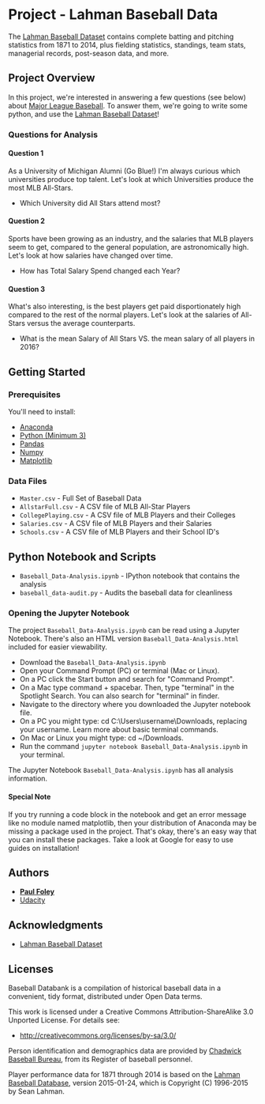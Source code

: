 # Project - Lahman Baseball Data

The [Lahman Baseball Dataset](http://www.seanlahman.com/baseball-archive/statistics/) contains complete batting and pitching statistics from 1871 to 2014, plus fielding statistics, standings, team stats, managerial records, post-season data, and more.


## Project Overview

In this project, we're interested in answering a few questions (see below) about [Major League Baseball](https://www.mlb.com/). To answer them, we're going to write some python, and use the [Lahman Baseball Dataset](http://www.seanlahman.com/baseball-archive/statistics/)!

### Questions for Analysis

#### Question 1

As a University of Michigan Alumni (Go Blue!) I'm always curious which universities produce top talent. Let's look at which Universities produce the most MLB All-Stars.

* Which University did All Stars attend most?

#### Question 2

Sports have been growing as an industry, and the salaries that MLB players seem to get, compared to the general population, are astronomically high. Let's look at how salaries have changed over time.

* How has Total Salary Spend changed each Year? 

#### Question 3

What's also interesting, is the best players get paid disportionately high compared to the rest of the normal players. Let's look at the salaries of All-Stars versus the average counterparts.

* What is the mean Salary of All Stars VS. the mean salary of all players in 2016?


## Getting Started

### Prerequisites

You'll need to install:

* [Anaconda](https://www.continuum.io/downloads)
* [Python (Minimum 3)](https://www.continuum.io/blog/developer-blog/python-3-support-anaconda)
* [Pandas](https://anaconda.org/anaconda/pandas)
* [Numpy](https://anaconda.org/anaconda/numpy)
* [Matplotlib](https://anaconda.org/anaconda/matplotlib)

### Data Files

* `Master.csv` - Full Set of Baseball Data
* `AllstarFull.csv` - A CSV file of MLB All-Star Players
* `CollegePlaying.csv` - A CSV file of MLB Players and their Colleges
* `Salaries.csv` - A CSV file of MLB Players and their Salaries
* `Schools.csv` - A CSV file of MLB Players and their School ID's


## Python Notebook and Scripts

* `Baseball_Data-Analysis.ipynb` - IPython notebook that contains the analysis
* `baseball_data-audit.py` - Audits the baseball data for cleanliness

### Opening the Jupyter Notebook
The project `Baseball_Data-Analysis.ipynb` can be read using a Jupyter Notebook. There's also an HTML version `Baseball_Data-Analysis.html` included for easier viewability.

* Download the `Baseball_Data-Analysis.ipynb`
* Open your Command Prompt (PC) or terminal (Mac or Linux).
* On a PC click the Start button and search for "Command Prompt".
* On a Mac type command + spacebar. Then, type "terminal" in the Spotlight Search. You can also search for "terminal" in finder.
* Navigate to the directory where you downloaded the Jupyter notebook file.
* On a PC you might type: cd C:\Users\username\Downloads\, replacing your username. Learn more about basic terminal commands.
* On Mac or Linux you might type: cd ~/Downloads.
* Run the command `jupyter notebook Baseball_Data-Analysis.ipynb` in your terminal.

The Jupyter Notebook `Baseball_Data-Analysis.ipynb` has all analysis information.

#### Special Note
If you try running a code block in the notebook and get an error message like no module named matplotlib, then your distribution of Anaconda may be missing a package used in the project. That's okay, there's an easy way that you can install these packages. Take a look at Google for easy to use guides on installation!


## Authors

* **[Paul Foley](https://github.com/paulfoley)**
* [Udacity](https://www.udacity.com/)


## Acknowledgments

* [Lahman Baseball Dataset](http://www.seanlahman.com/baseball-archive/statistics/)


## Licenses

Baseball Databank is a compilation of historical baseball data in a convenient, tidy format, distributed under Open Data terms.

This work is licensed under a Creative Commons Attribution-ShareAlike 3.0 Unported License. For details see:
* http://creativecommons.org/licenses/by-sa/3.0/

Person identification and demographics data are provided by [Chadwick Baseball Bureau](http://www.chadwick-bureau.com), from its Register of baseball personnel.

Player performance data for 1871 through 2014 is based on the [Lahman Baseball Database](http://www.seanlahman.com/baseball-archive/statistics/), version 2015-01-24, which is Copyright (C) 1996-2015 by Sean Lahman.
